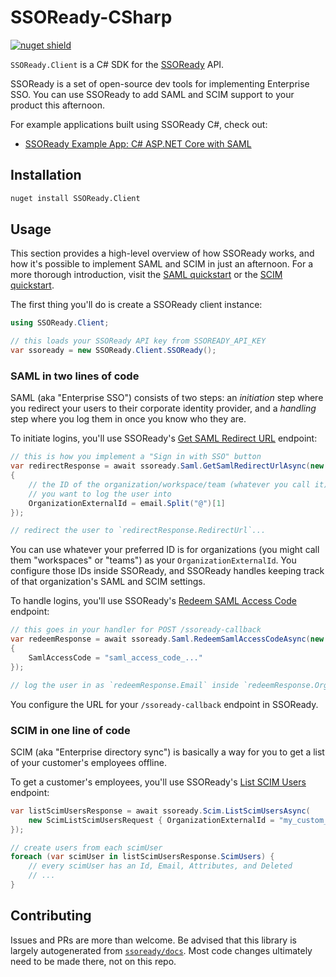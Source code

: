 # SSOReady-CSharp

[![nuget shield](https://img.shields.io/nuget/v/SSOReady.Client)](https://nuget.org/packages/SSOReady.Client)

`SSOReady.Client` is a C# SDK for the [SSOReady](https://ssoready.com) API.

SSOReady is a set of open-source dev tools for implementing Enterprise SSO. You
can use SSOReady to add SAML and SCIM support to your product this afternoon.

For example applications built using SSOReady C#, check out:

- [SSOReady Example App: C# ASP.NET Core with SAML](https://github.com/ssoready/ssoready-example-app-csharp-aspnetcore-saml)

## Installation

```sh
nuget install SSOReady.Client
```

## Usage

This section provides a high-level overview of how SSOReady works, and how it's possible to implement SAML and SCIM in
just an afternoon. For a more thorough introduction, visit the [SAML
quickstart](https://ssoready.com/docs/saml/saml-quickstart) or the [SCIM
quickstart](https://ssoready.com/docs/scim/scim-quickstart).

The first thing you'll do is create a SSOReady client instance:

```csharp
using SSOReady.Client;

// this loads your SSOReady API key from SSOREADY_API_KEY
var ssoready = new SSOReady.Client.SSOReady();
```

### SAML in two lines of code

SAML (aka "Enterprise SSO") consists of two steps: an _initiation_ step where
you redirect your users to their corporate identity provider, and a _handling_
step where you log them in once you know who they are.

To initiate logins, you'll use SSOReady's [Get SAML Redirect
URL](https://ssoready.com/docs/api-reference/saml/get-saml-redirect-url)
endpoint:

```csharp
// this is how you implement a "Sign in with SSO" button
var redirectResponse = await ssoready.Saml.GetSamlRedirectUrlAsync(new GetSamlRedirectUrlRequest
{
    // the ID of the organization/workspace/team (whatever you call it)
    // you want to log the user into
    OrganizationExternalId = email.Split("@")[1]
});

// redirect the user to `redirectResponse.RedirectUrl`...
```

You can use whatever your preferred ID is for organizations (you might call them
"workspaces" or "teams") as your `OrganizationExternalId`. You configure those
IDs inside SSOReady, and SSOReady handles keeping track of that organization's
SAML and SCIM settings.

To handle logins, you'll use SSOReady's [Redeem SAML Access
Code](https://ssoready.com/docs/api-reference/saml/redeem-saml-access-code) endpoint:

```csharp
// this goes in your handler for POST /ssoready-callback
var redeemResponse = await ssoready.Saml.RedeemSamlAccessCodeAsync(new RedeemSamlAccessCodeRequest
{
    SamlAccessCode = "saml_access_code_..."
});

// log the user in as `redeemResponse.Email` inside `redeemResponse.OrganizationExternalId`...
```

You configure the URL for your `/ssoready-callback` endpoint in SSOReady.

### SCIM in one line of code

SCIM (aka "Enterprise directory sync") is basically a way for you to get a list
of your customer's employees offline.

To get a customer's employees, you'll use SSOReady's [List SCIM
Users](https://ssoready.com/docs/api-reference/scim/list-scim-users) endpoint:

```csharp
var listScimUsersResponse = await ssoready.Scim.ListScimUsersAsync(
    new ScimListScimUsersRequest { OrganizationExternalId = "my_custom_external_id" }
});

// create users from each scimUser
foreach (var scimUser in listScimUsersResponse.ScimUsers) {
    // every scimUser has an Id, Email, Attributes, and Deleted
    // ...
}
```

## Contributing

Issues and PRs are more than welcome. Be advised that this library is largely
autogenerated from [`ssoready/docs`](https://github.com/ssoready/docs). Most
code changes ultimately need to be made there, not on this repo.
